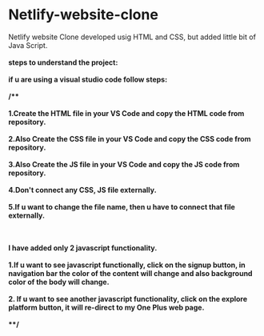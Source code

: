 # Netlify-website-clone
Netlify website Clone developed usig HTML and CSS, but added little bit of Java Script.
<br>
<br>
<strong>steps to understand the project<strong>:
<br>
<br>
if u are using a visual studio code follow steps:
<br>
<br>
/**
<br>
<br>
1.Create the HTML file in your VS Code and copy the HTML code from repository.
<br>
<br>
2.Also Create the CSS file in your VS Code and copy the CSS code from repository.
<br>
<br>
3.Also Create the JS file in your VS Code and copy the JS code from repository.
<br>
<br>
4.Don't connect any CSS, JS file externally.
<br>
<br>
5.If u want to change the file name, then u have to connect that file externally. 
<br>
<br>
<br>

I have added only 2 javascript functionality.
<br>
<br>
1.If u want to see javascript functionally, click on the signup button, in navigation bar the color of the content will change and also background color of the body will change.
<br>
<br>
2. If u want to see another javascript functionality, click on the explore platform button, it will re-direct to my One Plus web page.
<br>
<br>
**/

